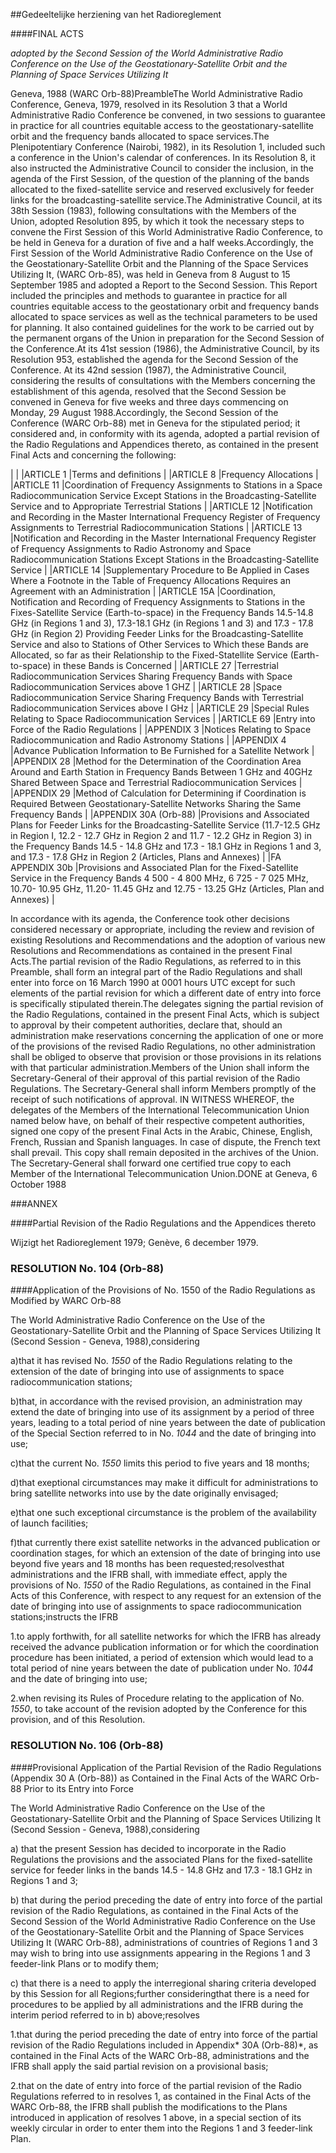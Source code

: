 <meta http-equiv='Content-Type' content='text/html; charset=utf-8' />

##Gedeeltelijke herziening van het Radioreglement

####FINAL ACTS

*adopted by the Second Session of the World Administrative Radio Conference on the Use of the Geostationary-Satellite Orbit and the Planning of Space Services Utilizing It* 

Geneva, 1988 (WARC Orb-88)PreambleThe World Administrative Radio Conference, Geneva, 1979, resolved in its Resolution 3 that a World Administrative Radio Conference be convened, in two sessions to guarantee in practice for all countries equitable access to the geostationary-satellite orbit and the frequency bands allocated to space services.The Plenipotentiary Conference (Nairobi, 1982), in its Resolution 1, included such a conference in the Union's calendar of conferences. In its Resolution 8, it also instructed the Administrative Council to consider the inclusion, in the agenda of the First Session, of the question of the planning of the bands allocated to the fixed-satellite service and reserved exclusively for feeder links for the broadcasting-satellite service.The Administrative Council, at its 38th Session (1983), following consultations with the Members of the Union, adopted Resolution 895, by which it took the necessary steps to convene the First Session of this World Administrative Radio Conference, to be held in Geneva for a duration of five and a half weeks.Accordingly, the First Session of the World Administrative Radio Conference on the Use of the Geostationary-Satellite Orbit and the Planning of the Space Services Utilizing It, (WARC Orb-85), was held in Geneva from 8 August to 15 September 1985 and adopted a Report to the Second Session. This Report included the principles and methods to guarantee in practice for all countries equitable access to the geostationary orbit and frequency bands allocated to space services as well as the technical parameters to be used for planning. It also contained guidelines for the work to be carried out by the permanent organs of the Union in preparation for the Second Session of the Conference.At its 41st session (1986), the Administrative Council, by its Resolution 953, established the agenda for the Second Session of the Conference. At its 42nd session (1987), the Administrative Council, considering the results of consultations with the Members concerning the establishment of this agenda, resolved that the Second Session be convened in Geneva for five weeks and three days commencing on Monday, 29 August 1988.Accordingly, the Second Session of the Conference (WARC Orb-88) met in Geneva for the stipulated period; it considered and, in conformity with its agenda, adopted a partial revision of the Radio Regulations and Appendices thereto, as contained in the present Final Acts and concerning the following:  

|
|
|ARTICLE 1 |Terms and definitions |
|ARTICLE 8 |Frequency Allocations |
|ARTICLE 11 |Coordination of Frequency Assignments to Stations in a Space Radiocommunication Service Except Stations in the Broadcasting-Satellite Service and to Appropriate Terrestrial Stations |
|ARTICLE 12 |Notification and Recording in the Master International Frequency Register of Frequency Assignments to Terrestrial Radiocommunication Stations |
|ARTICLE 13 |Notification and Recording in the Master International Frequency Register of Frequency Assignments to Radio Astronomy and Space Radiocommunication Stations Except Stations in the Broadcasting-Satellite Service |
|ARTICLE 14 |Supplementary Procedure to Be Applied in Cases Where a Footnote in the Table of Frequency Allocations Requires an Agreement with an Administration |
|ARTICLE 15A |Coordination, Notification and Recording of Frequency Assignments to Stations in the Fixes-Satellite Service (Earth-to-space) in the Frequency Bands 14.5-14.8 GHz (in Regions 1 and 3), 17.3-18.1 GHz (in Regions 1 and 3) and 17.3 - 17.8 GHz (in Region 2) Providing Feeder Links for the Broadcasting-Satellite Service and also to Stations of Other Services to Which these Bands are Allocated, so far as their Relationship to the Fixed-Statellite Service (Earth-to-space) in these Bands is Concerned |
|ARTICLE 27 |Terrestrial Radiocommunication Services Sharing Frequency Bands with Space Radiocommunication Services above 1 GHZ |
|ARTICLE 28 |Space Radiocommunication Service Sharing Frequency Bands with Terrestrial Radiocommunication Services above I GHz |
|ARTICLE 29 |Special Rules Relating to Space Radiocommunication Services |
|ARTICLE 69 |Entry into Force of the Radio Regulations |
|APPENDIX 3 |Notices Relating to Space Radiocommunication and Radio Astronomy Stations |
|APPENDIX 4 |Advance Publication Information to Be Furnished for a Satellite Network |
|APPENDIX 28 |Method for the Determination of the Coordination Area Around and Earth Station in Frequency Bands Between 1 GHz and 40GHz Shared Between Space and Terrestrial Radiocommunication Services |
|APPENDIX 29 |Method of Calculation for Determining if Coordination is Required Between Geostationary-Satellite Networks Sharing the Same Frequency Bands |
|APPENDIX 30A (Orb-88) |Provisions and Associated Plans for Feeder Links for the Broadcasting-Satellite Service (11.7-12.5 GHz in Region I, 12.2 - 12.7 GHz in Region 2 and 11.7 - 12.2 GHz in Region 3) in the Frequency Bands 14.5 - 14.8 GHz and 17.3 - 18.1 GHz in Regions 1 and 3, and 17.3 - 17.8 GHz in Region 2 (Articles, Plans and Annexes) |
|FA  APPENDIX 30b |Provisions and Associated Plan for the Fixed-Satellite Service in the Frequency Bands 4 500 - 4 800 MHz, 6 725 - 7 025 MHz, 10.70- 10.95 GHz, 11.20- 11.45 GHz and 12.75 - 13.25 GHz (Articles, Plan and Annexes) |

In accordance with its agenda, the Conference took other decisions considered necessary or appropriate, including the review and revision of existing Resolutions and Recommendations and the adoption of various new Resolutions and Recommendations as contained in the present Final Acts.The partial revision of the Radio Regulations, as referred to in this Preamble, shall form an integral part of the Radio Regulations and shall enter into force on 16 March 1990 at 0001 hours UTC except for such elements of the partial revision for which a different date of entry into force is specifically stipulated therein.The delegates signing the partial revision of the Radio Regulations, contained in the present Final Acts, which is subject to approval by their competent authorities, declare that, should an administration make reservations concerning the application of one or more of the provisions of the revised Radio Regulations, no other administration shall be obliged to observe that provision or those provisions in its relations with that particular administration.Members of the Union shall inform the Secretary-General of their approval of this partial revision of the Radio Regulations. The Secretary-General shall inform Members promptly of the receipt of such notifications of approval.
IN WITNESS WHEREOF, the delegates of the Members of the International Telecommunication Union named below have, on behalf of their respective competent authorities, signed one copy of the present Final Acts in the Arabic, Chinese, English, French, Russian and Spanish languages. In case of dispute, the French text shall prevail. This copy shall remain deposited in the archives of the Union. The Secretary-General shall forward one certified true copy to each Member of the International Telecommunication Union.DONE at Geneva, 6 October 1988

###ANNEX 

####Partial Revision of the Radio Regulations and the Appendices thereto

Wijzigt het Radioreglement 1979; Genève, 6 december 1979.

### RESOLUTION No. 104 (Orb-88) 

####Application of the Provisions of No. 1550 of the Radio Regulations as Modified by WARC Orb-88 

The World Administrative Radio Conference on the Use of the Geostationary-Satellite Orbit and the Planning of Space Services Utilizing It (Second Session - Geneva, 1988),considering

a)that it has revised No. *1550* of the Radio Regulations relating to the extension of the date of bringing into use of assignments to space radiocommunication stations;

b)that, in accordance with the revised provision, an administration may extend the date of bringing into use of its assignment by a period of three years, leading to a total period of nine years between the date of publication of the Special Section referred to in No. *1044* and the date of bringing into use;

c)that the current No. *1550* limits this period to five years and 18 months;

d)that exeptional circumstances may make it difficult for administrations to bring satellite networks into use by the date originally envisaged;

e)that one such exceptional circumstance is the problem of the availability of launch facilities;

f)that currently there exist satellite networks in the advanced publication or coordination stages, for which an extension of the date of bringing into use beyond five years and 18 months has been requested;resolvesthat administrations and the IFRB shall, with immediate effect, apply the provisions of No. *1550* of the Radio Regulations, as contained in the Final Acts of this Conference, with respect to any request for an extension of the date of bringing into use of assignments to space radiocommunication stations;instructs the IFRB

1.to apply forthwith, for all satellite networks for which the IFRB has already received the advance publication information or for which the coordination procedure has been initiated, a period of extension which would lead to a total period of nine years between the date of publication under No. *1044* and the date of bringing into use;

2.when revising its Rules of Procedure relating to the application of No. *1550*, to take account of the revision adopted by the Conference for this provision, and of this Resolution.

### RESOLUTION  No. 106 (Orb-88) 

####Provisional Application of the Partial Revision of the Radio Regulations (Appendix 30 A (Orb-88)) as Contained in the Final Acts of the WARC Orb-88 Prior to its Entry into Force

The World Administrative Radio Conference on the Use of the Geostationary-Satellite Orbit and the Planning of Space Services Utilizing It (Second Session - Geneva, 1988),considering

a) that the present Session has decided to incorporate in the Radio Regulations the provisions and the associated Plans for the fixed-satellite service for feeder links in the bands 14.5 - 14.8 GHz and 17.3 - 18.1 GHz in Regions 1 and 3;

b) that during the period preceding the date of entry into force of the partial revision of the Radio Regulations, as contained in the Final Acts of the Second Session of the World Administrative Radio Conference on the Use of the Geostationary-Satellite Orbit and the Planning of Space Services Utilizing It (WARC Orb-88), administrations of countries of Regions 1 and 3 may wish to bring into use assignments appearing in the Regions 1 and 3 feeder-link Plans or to modify them;

c) that there is a need to apply the interregional sharing criteria developed by this Session for all Regions;further consideringthat there is a need for procedures to be applied by all administrations and the IFRB during the interim period referred to in b) above;resolves

1.that during the period preceding the date of entry into force of the partial revision of the Radio Regulations included in Appendix* 30A (Orb-88)*, as contained in the Final Acts of the WARC Orb-88, administrations and the IFRB shall apply the said partial revision on a provisional basis;

2.that on the date of entry into force of the partial revision of the Radio Regulations referred to in resolves 1, as contained in the Final Acts of the WARC Orb-88, the IFRB shall publish the modifications to the Plans introduced in application of resolves 1 above, in a special section of its weekly circular in order to enter them into the Regions 1 and 3 feeder-link Plan.
